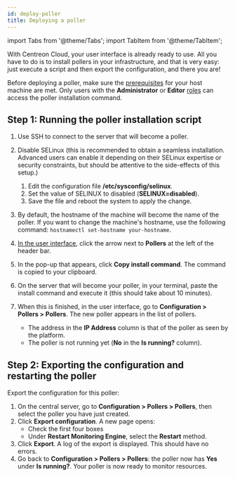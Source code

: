 ```yaml
---
id: deploy-poller
title: Deploying a poller
---
```


import Tabs from '@theme/Tabs';
import TabItem from '@theme/TabItem';

With Centreon Cloud, your user interface is already ready to use. All you have to do is to install pollers in your infrastructure, and that is very easy: just execute a script and then export the configuration, and there you are!

Before deploying a poller, make sure the [prerequisites](prerequisites.md) for your host machine are met. Only users with the **Administrator** or **Editor** [roles](../users/users.md#user-roles) can access the poller installation command.

## Step 1: Running the poller installation script

1. Use SSH to connect to the server that will become a poller.
2. Disable SELinux (this is recommended to obtain a seamless installation. Advanced users can enable it depending on their SELinux expertise or security constraints, but should be attentive to the side-effects of this setup.)

   1. Edit the configuration file **/etc/sysconfig/selinux**.
   2. Set the value of SELINUX to disabled (**SELINUX=disabled**).
   3. Save the file and reboot the system to apply the change.

3. By default, the hostname of the machine will become the name of the poller. If you want to change the machine's hostname, use the following command: `hostnamectl set-hostname your-hostname`.

4. [In the user interface](../getting-started/interface.md#accessing-the-central-servers-interface), click the arrow next to **Pollers** at the left of the header bar.

5. In the pop-up that appears, click **Copy install command**. The command is copied to your clipboard.

6. On the server that will become your poller, in your terminal, paste the install command and execute it (this should take about 10 minutes).

7. When this is finished, in the user interface, go to **Configuration > Pollers > Pollers**. The new poller appears in the list of pollers.
   * The address in the **IP Address** column is that of the poller as seen by the platform.
   * The poller is not running yet (**No** in the **Is running?** column).

## Step 2: Exporting the configuration and restarting the poller

Export the configuration for this poller:

1. On the central server, go to **Configuration > Pollers > Pollers**, then select the poller you have just created.
2. Click **Export configuration**. A new page opens:
   * Check the first four boxes
   * Under **Restart Monitoring Engine**, select the **Restart** method.
3. Click **Export**. A log of the export is displayed. This should have no errors.
4. Go back to **Configuration > Pollers > Pollers**: the poller now has **Yes** under **Is running?**. Your poller is now ready to monitor resources.

